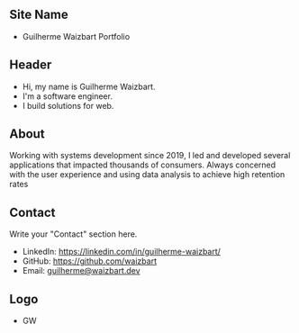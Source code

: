 ## Site Name
- Guilherme Waizbart Portfolio

## Header
- Hi, my name is Guilherme Waizbart. 
- I'm a software engineer.
- I build solutions for web.

## About
Working with systems development since 2019, I led and developed several applications that impacted thousands of consumers. Always concerned with the user experience and using data analysis to achieve high retention rates

## Contact
Write your "Contact" section here.
- LinkedIn: https://linkedin.com/in/guilherme-waizbart/
- GitHub: https://github.com/waizbart
- Email: guilherme@waizbart.dev

## Logo
- GW